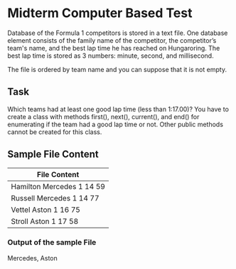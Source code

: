 
# Midterm Computer Based Test

Database of the Formula 1 competitors is stored in a text file. One database element consists of the family name of the competitor, the competitor’s team's name, and the best lap time he has reached on Hungaroring. The best lap time is stored as 3 numbers: minute, second, and millisecond.

The file is ordered by team name and you can suppose that it is not empty.




## Task

Which teams had at least one good lap time (less than 1:17.00)? You have to create a class with methods first(), next(), current(), and end() for enumerating if the team had a good lap time or not. Other public methods cannot be created for this class.


## Sample File Content

| File Content |
| ------------ |
|Hamilton Mercedes 1 14 59|
|Russell Mercedes 1 14 77|
|Vettel Aston 1 16 75|
|Stroll Aston 1 17 58|


### Output of the sample File
Mercedes, Aston 
